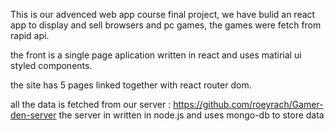 This is our advenced web app course final project, we have bulid an react app to display and sell browsers and pc games, the games were fetch from rapid api.

the front is a single page aplication written in react and uses matirial ui styled components.

the site has 5 pages linked together with react router dom.

all the data is fetched from our server : https://github.com/roeyrach/Gamer-den-server
the server in written in node.js and uses mongo-db to store data
